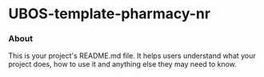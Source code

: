 UBOS-template-pharmacy-nr
=========================

### About

This is your project's README.md file. It helps users understand what your
project does, how to use it and anything else they may need to know.